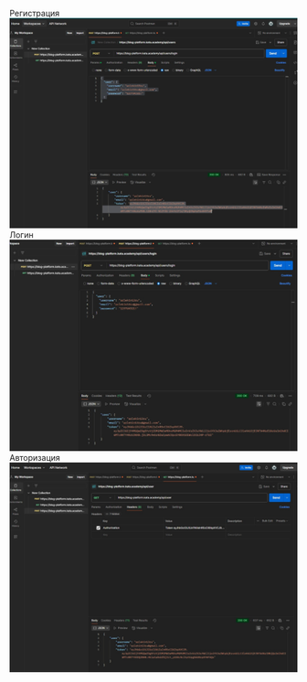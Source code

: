 
Регистрация
![Регистрация](https://github.com/arlekin13/Auth-to-API/blob/main/img/2.jpg)
Логин
![Логин](https://github.com/arlekin13/Auth-to-API/blob/main/img/2.1.jpg)
Авторизация
![Авторизация](https://github.com/arlekin13/Auth-to-API/blob/main/img/2.2.jpg)
